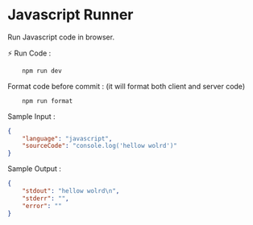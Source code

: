 # Javascript Runner

Run Javascript code in browser.

⚡ Run Code :

```sh
    npm run dev
```

Format code before commit : (it will format both client and server code)

```sh
    npm run format
```

Sample Input :

```json
{
    "language": "javascript",
    "sourceCode": "console.log('hellow wolrd')"
}
```

Sample Output :

```json
{
    "stdout": "hellow wolrd\n",
    "stderr": "",
    "error": ""
}
```
